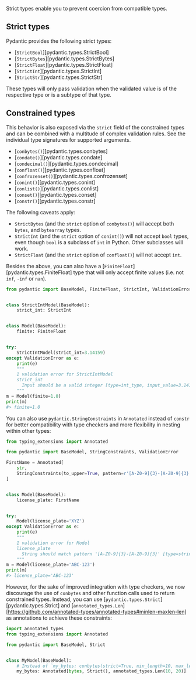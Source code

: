 Strict types enable you to prevent coercion from compatible types.

## Strict types


Pydantic provides the following strict types:

- [`StrictBool`][pydantic.types.StrictBool]
- [`StrictBytes`][pydantic.types.StrictBytes]
- [`StrictFloat`][pydantic.types.StrictFloat]
- [`StrictInt`][pydantic.types.StrictInt]
- [`StrictStr`][pydantic.types.StrictStr]

These types will only pass validation when the validated value is of the respective type or is a subtype of that type.

## Constrained types

This behavior is also exposed via the `strict` field of the constrained types and can be combined with a multitude of complex validation rules. See the individual type signatures for supported arguments.

- [`conbytes()`][pydantic.types.conbytes]
- [`condate()`][pydantic.types.condate]
- [`condecimal()`][pydantic.types.condecimal]
- [`confloat()`][pydantic.types.confloat]
- [`confrozenset()`][pydantic.types.confrozenset]
- [`conint()`][pydantic.types.conint]
- [`conlist()`][pydantic.types.conlist]
- [`conset()`][pydantic.types.conset]
- [`constr()`][pydantic.types.constr]

The following caveats apply:

- `StrictBytes` (and the `strict` option of `conbytes()`) will accept both `bytes`,
   and `bytearray` types.
- `StrictInt` (and the `strict` option of `conint()`) will not accept `bool` types,
    even though `bool` is a subclass of `int` in Python. Other subclasses will work.
- `StrictFloat` (and the `strict` option of `confloat()`) will not accept `int`.

Besides the above, you can also have a [`FiniteFloat`][pydantic.types.FiniteFloat] type that will only accept finite values (i.e. not `inf`, `-inf` or `nan`).

```py
from pydantic import BaseModel, FiniteFloat, StrictInt, ValidationError


class StrictIntModel(BaseModel):
    strict_int: StrictInt


class Model(BaseModel):
    finite: FiniteFloat


try:
    StrictIntModel(strict_int=3.14159)
except ValidationError as e:
    print(e)
    """
    1 validation error for StrictIntModel
    strict_int
      Input should be a valid integer [type=int_type, input_value=3.14159, input_type=float]
    """
m = Model(finite=1.0)
print(m)
#> finite=1.0
```

You can also use `pydantic.StringConstraints` in `Annotated` instead of `constr` for better compatibility with type checkers and more flexibility in nesting within other types:

```py
from typing_extensions import Annotated

from pydantic import BaseModel, StringConstraints, ValidationError

FirstName = Annotated[
    str,
    StringConstraints(to_upper=True, pattern=r'[A-Z0-9]{3}-[A-Z0-9]{3}'),
]


class Model(BaseModel):
    license_plate: FirstName


try:
    Model(license_plate='XYZ')
except ValidationError as e:
    print(e)
    """
    1 validation error for Model
    license_plate
      String should match pattern '[A-Z0-9]{3}-[A-Z0-9]{3}' [type=string_pattern_mismatch, input_value='XYZ', input_type=str]
    """
m = Model(license_plate='ABC-123')
print(m)
#> license_plate='ABC-123'
```

However, for the sake of improved integration with type checkers, we now discourage the use of `conbytes` and other
function calls used to return constrained types. Instead, you can use [`pydantic.types.Strict`][pydantic.types.Strict] and
[`annotated_types.Len`][https://github.com/annotated-types/annotated-types#minlen-maxlen-len] as annotations to achieve these constraints:

```py
import annotated_types
from typing_extensions import Annotated

from pydantic import BaseModel, Strict


class MyModel(BaseModel):
    # Instead of `my_bytes: conbytes(strict=True, min_length=10, max_length=20)`, use:
    my_bytes: Annotated[bytes, Strict(), annotated_types.Len(10, 20)]
```
